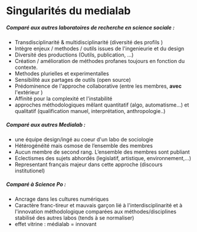 # Singularités du medialab

##### Comparé aux autres laboratoires de recherche en science sociale : 

- Transdisciplinarité & multidisciplinarité (diversité des profils )
- Intègre enjeux / methodes / outils issues de l'ingenieurie et du design
- Diversité des productions (Outils, publication, ...)
- Création / amélioration de méthodes profanes toujours en fonction du contexte.
- Methodes plurielles et experimentalles
- Sensibilité aux partages de outils (open source)
- Prédominence de l'approche collaborative (entre les membres, **avec** l'extérieur )
- Affinité pour la complexité et l'instabilité
- approches méthodologiques mêlant quantitatif (algo, automatisme...) et qualitatif (qualification manuel,  interprétation, anthropologie..)

##### Comparé aux autres Medialab : 

- une équipe design/ingé au coeur d'un labo de sociologie
- Hétérogénéité mais osmose de l’ensemble des membres
- Aucun membre de second rang. L’ensemble des membres sont publiant
- Eclectismes des sujets abhordés (legislatif, artistique, environnement,...)
- Representant français majeur dans cette approche (discours institutionel)

##### Comparé à Science Po :

- Ancrage dans les cultures numériques
- Caractère franc-tireur et mauvais garçon lié à l'interdisciplinarité et à l'innovation méthodologique comparées aux méthodes/disciplines stabilisé des autres labos (tends à se normaliser)
- effet vitrine : médialab = innovant
